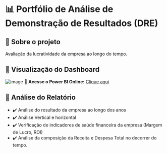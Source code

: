 # 📊 Portfólio de Análise de Demonstração de Resultados (DRE)

## 📌 Sobre o projeto
Avaliação da lucratividade da empresa ao longo do tempo.

## 🔎 Visualização do Dashboard

![image](https://github.com/user-attachments/assets/8478bab7-9424-4181-bfc5-58a0e8c729ad)
🔗 **Acesse o Power BI Online:** [Clique aqui](https://app.powerbi.com/groups/me/reports/6db8a940-2366-48d4-b03d-e325070ac833?ctid=f310b526-e195-4805-a55e-67e28f2fefdb&pbi_source=linkShare)

## 📝 **Análise do Relatório**
- ✔️ Análise do resultado da empresa ao longo dos anos
- ✔️ Análise Vertical e horizontal
- ✔️ Verificação de indicadores de saúde financeira da empresa (Margem de Lucro, ROI)
- ✔️ Análise da composição da Receita e Despesa Total no decorrer do tempo.
